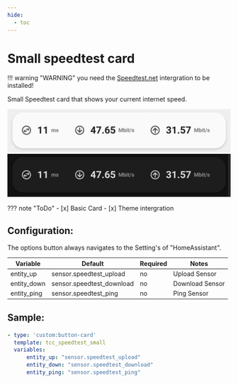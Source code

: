 ```yaml
---
hide:
  - toc
---
```

# Small speedtest card

!!! warning "WARNING"
    you need the [Speedtest.net](https://www.home-assistant.io/integrations/speedtestdotnet/) intergration to be installed!

Small Speedtest card that shows your current internet speed.

![preview](/images/speedtest_small_preview.png#only-light)
![preview](/images/speedtest_small_preview-dark.png#only-dark)

??? note "ToDo"
    - [x] Basic Card 
    - [x] Theme intergration

## Configuration:

The options button always navigates to the Setting's of "HomeAssistant".

| Variable    | Default                   | Required | Notes           |
| ----------- | ------------------------- | -------- | --------------- |
| entity_up   | sensor.speedtest_upload   | no       | Upload Sensor   |
| entity_down | sensor.speedtest_download | no       | Download Sensor |
| entity_ping | sensor.speedtest_ping     | no       | Ping Sensor     |

## Sample:

```yaml
- type: 'custom:button-card'
  template: tcc_speedtest_small
  variables:
      entity_up: "sensor.speedtest_upload"
      entity_down: "sensor.speedtest_download"
      entity_ping: "sensor.speedtest_ping"
```